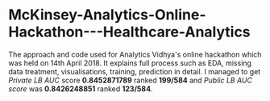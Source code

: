 # McKinsey-Analytics-Online-Hackathon---Healthcare-Analytics
The approach and code used for Analytics Vidhya's online hackathon which was held on 14th April 2018.
It explains  full process such as EDA, missing data treatment, visualisations, training, prediction in detail.
I managed to get *Private LB AUC* score **0.8452871789** ranked **199/584** and *Public LB AUC score* was **0.8426248851** ranked **123/584**.
